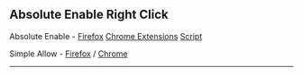## Absolute Enable Right Click

Absolute Enable - [Firefox](https://addons.mozilla.org/en-US/firefox/addon/absolute-enable-right-click/) 
[Chrome Extensions](Topics/Chrome%20Extensions.md)
[Script](https://greasyfork.org/en/scripts/23772-absolute-enable-right-click-copy)

Simple Allow - [Firefox](https://addons.mozilla.org/en-US/firefox/addon/simple-allow-copy/) / [Chrome](https://chrome.google.com/webstore/detail/simple-allow-copy/aefehdhdciieocakfobpaaolhipkcpgc?hl=en)

***